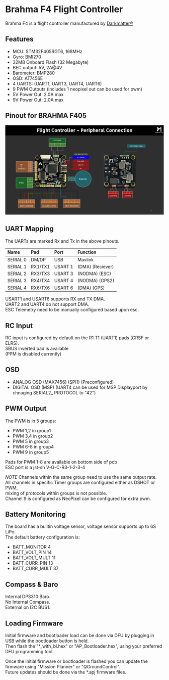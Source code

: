 
# Brahma F4 Flight Controller

Brahma F4 is a flight controller manufactured by [Darkmatter®](https://thedarkmatter.in)

## Features

- MCU: STM32F405RGT6, 168MHz
- Gyro: BMI270
- 32MB Onboard Flash (32 Megabyte)
- BEC output: 5V, 2A@4V
- Barometer: BMP280
- OSD: AT7456E
- 4 UARTS: (UART1, UART3, UART4, UART6)
- 9 PWM Outputs (includes 1 neopixel out can be used for pwm)
- 5V Power Out: 2.0A max
- 9V Power Out: 2.0A max



## Pinout for BRAHMA F405

![BrahmaF405](BRAHMA_F405-diagram.jpg "DM_BrahmaF4")



## UART Mapping

The UARTs are marked Rx and Tx in the above pinouts.

| Name     | Pad      | Port    |     Function        |
| :------- | :------- | :------ | :------------------ |
| SERIAL 0 | DM/DP    | USB     |  Mavlink            |
| SERIAL 1 | RX1/TX1  | USART 1 | (DMA)   (Reciever)  |
| SERIAL 2 | RX3/TX3  | USART 3 | (NODMA) (ESC)       |
| SERIAL 3 | RX4/TX4  | USART 4 | (NODMA) (GPS2)      |
| SERIAL 4 | RX6/TX6  | USART 6 | (DMA)   (GPS)       |

USART1 and USART6 supports RX and TX DMA.  
UART2 and UART4 do not support DMA.  
ESC Telemetry need to be manually configured based upon esc.


## RC Input

 RC input is configured by default on the R1 T1 (UART1) pads (CRSF or ELRS).  
 SBUS inverted pad is available  
 (PPM is disabled currently)  


## OSD
- ANALOG OSD (MAX7456) (SPI1) (Preconfigured)  
- DIGITAL OSD (MSP)    (UART4 can be used for MSP Displayport by chnaging SERIAL2_
PROTOCOL to "42")  


## PWM Output

The PWM is in 5 groups:

- PWM 1,2 in group1
- PWM 3,4 in group2 
- PWM 5   in group3
- PWM 6-8 in group4
- PWM 9   in group5

 Pads for PWM 1-8 are available on bottom side of pcb  
 ESC port is a jst-sh V-G-C-R3-1-2-3-4  

*NOTE*
 Channels within the same group need to use the same output rate.  
 All channels in specific Timer groups are configured either as DSHOT or PWM,  
 mixing of protocols within groups is not possible.  
 Channel 9 is configured as NeoPixel can be configured for extra pwm.  


## Battery Monitoring

The board has a builtin voltage sensor, voltage sensor supports up to 6S LiPo.  
The default battery configuration is:  

- BATT_MONITOR 4
- BATT_VOLT_PIN 14
- BATT_VOLT_MULT 11
- BATT_CURR_PIN 13
- BATT_CURR_MULT 37


## Compass & Baro

 Internal DPS310 Baro.  
 No Internal Compass.  
 External on I2C BUS1.  


## Loading Firmware

 Initial firmware and bootloader load can be done via DFU by plugging in USB while the bootloader button is held.  
 Then flash the "*_with_bl.hex" or "AP_Bootloader.hex", using your preferred DFU programming tool.  

 Once the initial firmware or bootloader is flashed you can update the firmware using "Mission Planner" or "QGroundControl".  
 Future updates should be done via the *.apj firmware files.
